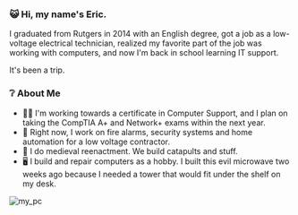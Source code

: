 
### :smiley_cat: Hi, my name's Eric.
I graduated from Rutgers in 2014 with an English degree, got a job
as a low-voltage electrical technician, realized my favorite part of the job was working
with computers, and now I'm back in school learning IT support. 

It's been a trip.

### :grey_question:	 About Me
* :student: I'm working towards a certificate in Computer Support, and I plan on taking the CompTIA A+ and Network+ exams within the next year. 
* 👷 Right now, I work on fire alarms, security systems and home automation for a low voltage contractor. 
* :european_castle: I do medieval reenactment. We build catapults and stuff. 
* :desktop_computer: I build and repair computers as a hobby. I built this evil microwave two weeks ago because I needed a tower that would fit under the shelf on my desk.

![my_pc](https://user-images.githubusercontent.com/90017825/131950244-6a4511a8-869d-4763-bd0a-b90d9228083a.jpg)







  

